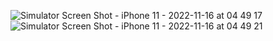 ![Simulator Screen Shot - iPhone 11 - 2022-11-16 at 04 49 17](https://user-images.githubusercontent.com/100722958/202049655-35bfbef7-6a6c-47ac-888e-e2ffe2c5df7c.png)
![Simulator Screen Shot - iPhone 11 - 2022-11-16 at 04 49 21](https://user-images.githubusercontent.com/100722958/202049662-75c2c332-20b7-4488-95b6-7e8a8770731a.png)

